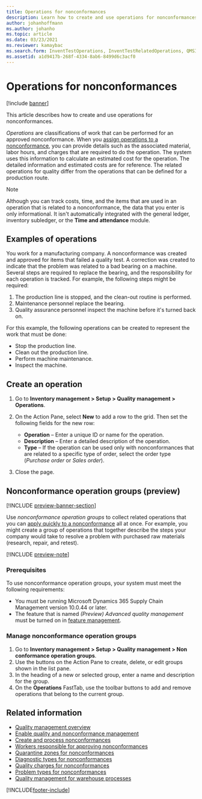 ```yaml
---
title: Operations for nonconformances
description: Learn how to create and use operations for nonconformances, including an example operation and a step-by-step process for creating an operation.
author: johanhoffmann
ms.author: johanho
ms.topic: article
ms.date: 03/23/2021
ms.reviewer: kamaybac
ms.search.form: InventTestOperations, InventTestRelatedOperations, QMSInventTestOperationGroup
ms.assetid: a1d9417b-268f-4334-8ab6-8499d6c3acf0
---
```


# Operations for nonconformances

[!include [banner](../includes/banner.md)]

This article describes how to create and use operations for nonconformances.

*Operations* are classifications of work that can be performed for an approved nonconformance. When you [assign operations to a nonconformance](tasks/create-process-non-conformance.md), you can provide details such as the associated material, labor hours, and charges that are required to do the operation. The system uses this information to calculate an estimated cost for the operation. The detailed information and estimated costs are for reference. The related operations for quality differ from the operations that can be defined for a production route.

> [!NOTE]
> Although you can track costs, time, and the items that are used in an operation that is related to a nonconformance, the data that you enter is only informational. It isn't automatically integrated with the general ledger, inventory subledger, or the **Time and attendance** module.

## Examples of operations

You work for a manufacturing company. A nonconformance was created and approved for items that failed a quality test. A correction was created to indicate that the problem was related to a bad bearing on a machine. Several steps are required to replace the bearing, and the responsibility for each operation is tracked. For example, the following steps might be required:

1. The production line is stopped, and the clean-out routine is performed.
1. Maintenance personnel replace the bearing.
1. Quality assurance personnel inspect the machine before it's turned back on.

For this example, the following operations can be created to represent the work that must be done:

- Stop the production line.
- Clean out the production line.
- Perform machine maintenance.
- Inspect the machine.

## Create an operation

1. Go to **Inventory management \> Setup \> Quality management \> Operations**.
1. On the Action Pane, select **New** to add a row to the grid. Then set the following fields for the new row:

    - **Operation** – Enter a unique ID or name for the operation.
    - **Description** – Enter a detailed description of the operation.
    - **Type** – If the operation can be used only with nonconformances that are related to a specific type of order, select the order type (*Purchase order* or *Sales order*).

1. Close the page.

## Nonconformance operation groups (preview)

[!INCLUDE [preview-banner-section](~/../shared-content/shared/preview-includes/preview-banner-section.md)]
<!-- KFM: preview until further notice -->

Use *nonconformance operation groups* to collect related operations that you can [apply quickly to a nonconformance](tasks/create-process-non-conformance.md) all at once. For example, you might create a group of operations that together describe the steps your company would take to resolve a problem with purchased raw materials (research, repair, and retest).

[!INCLUDE [preview-note](~/../shared-content/shared/preview-includes/preview-note-d365.md)]

### Prerequisites

To use nonconformance operation groups, your system must meet the following requirements:

- You must be running Microsoft Dynamics 365 Supply Chain Management version 10.0.44 or later.
- The feature that is named *(Preview) Advanced quality management* must be turned on in [feature management](../../fin-ops-core/fin-ops/get-started/feature-management/feature-management-overview.md).

### Manage nonconformance operation groups

1. Go to **Inventory management \> Setup \> Quality management \> Non conformance operation groups**.
1. Use the buttons on the Action Pane to create, delete, or edit groups shown in the list pane.
1. In the heading of a new or selected group, enter a name and description for the group.
1. On the **Operations** FastTab, use the toolbar buttons to add and remove operations that belong to the current group.

## Related information

- [Quality management overview](quality-management-processes.md)
- [Enable quality and nonconformance management](enable-quality-management.md)
- [Create and process nonconformances](tasks/create-process-non-conformance.md)
- [Workers responsible for approving nonconformances](quality-responsible-workers.md)
- [Quarantine zones for nonconformances](quality-quarantine-zones.md)
- [Diagnostic types for nonconformances](quality-diagnostic-types.md)
- [Quality charges for nonconformances](quality-charges.md)
- [Problem types for nonconformances](quality-operations.md)
- [Quality management for warehouse processes](quality-management-for-warehouses-processes.md)

[!INCLUDE[footer-include](../../includes/footer-banner.md)]
